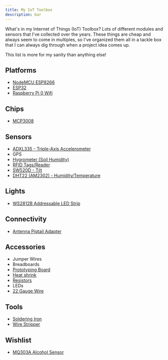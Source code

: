 ```yaml
---
title: My IoT Toolbox
description: bar
---
```


What's in my Internet of Things (IoT) Toolbox? Lots of different modules and sensors that I've collected over the years. These things are cheap and always seem to come in multiples, so I've organized them all in a tackle box that I can always dig through when a project idea comes up.

This list is more for my sanity than anything else!

## Platforms
* [NodeMCU ESP8266](/parts/ESP8266-NodeMCU/)
* [ESP32](/parts/ESP32/)
* [Raspberry Pi 0 Wifi](/parts/Raspberry-Pi-0-WiFi/)

## Chips
* [MCP3008](https://amzn.to/2Xiz5oS)

## Sensors
* [ADXL335 - Triple-Axis Accelerometer](/parts/ADXL335/)
* GPS
* [Hygrometer (Soil Humidity)](/parts/hygrometer)
* [RFID Tags/Reader](/parts/RC522)
* [SW520D - Tilt](/parts/SW50D/)
* [DHT22 (AM2302) - Humidity/Temperature](/parts/DHT22/)

## Lights
* [WS2812B Addressable LED Strip](/parts/WS2812B/)

## Connectivity
* [Antenna Pigtail Adapter](https://amzn.to/2Ffl80S)

## Accessories
* Jumper Wires
* Breadboards
* [Prototyping Board](https://amzn.to/2FgCbQ9)
* [Heat shrink](https://amzn.to/2IQwYzb)
* [Resistors](https://amzn.to/2Im2INN)
* LEDs
* [22 Gauge Wire](https://amzn.to/2Xhruqr)

## Tools
* [Soldering Iron](https://amzn.to/2IOYQDZ)
* [Wire Stripper](https://amzn.to/2MOiEfN)

## Wishlist
* [MQ303A Alcohol Sensor](https://www.seeedstudio.com/Grove-Alcohol-Sensor-p-764.html)
